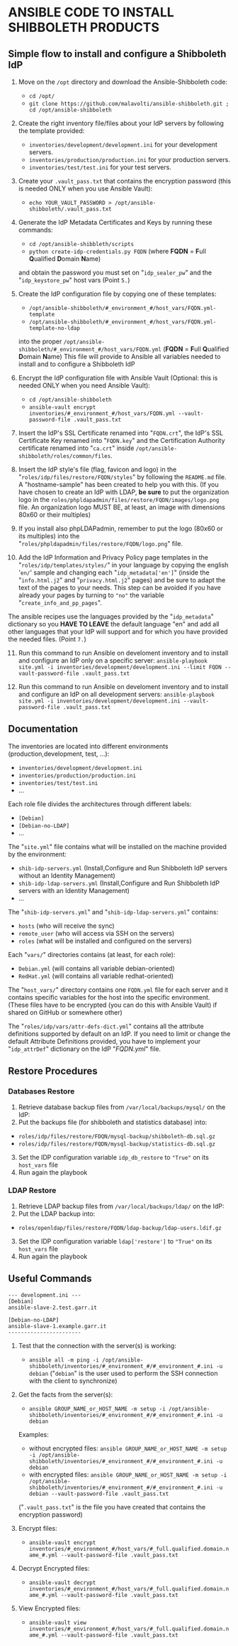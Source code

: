 # ANSIBLE CODE TO INSTALL SHIBBOLETH PRODUCTS

## Simple flow to install and configure a Shibboleth IdP

1. Move on the ```/opt``` directory and download the Ansible-Shibboleth code:
    * ```cd /opt/```
    * ```git clone https://github.com/malavolti/ansible-shibboleth.git ; cd /opt/ansible-shibboleth```

2. Create the right inventory file/files about your IdP servers by following the template provided:
    * ```inventories/development/development.ini``` for your development servers.
    * ```inventories/production/production.ini``` for your production servers.
    * ```inventories/test/test.ini``` for your test servers.

3. Create your ```.vault_pass.txt``` that contains the encryption password (this is needed ONLY when you use Ansible Vault):
    * ```echo YOUR_VAULT_PASSWORD > /opt/ansible-shibboleth/.vault_pass.txt```

4. Generate the IdP Metadata Certificates and Keys by running these commands:
    * ```cd /opt/ansible-shibbleth/scripts```
    * ```python create-idp-credentials.py FQDN``` (where **FQDN** = **F**ull **Q**ualified **D**omain **N**ame)

   and obtain the password you must set on "```idp_sealer_pw```" and the "```idp_keystore_pw```" host vars (Point ```5.```)

5. Create the IdP configuration file by copying one of these templates:
    * ```/opt/ansible-shibboleth/#_environment_#/host_vars/FQDN.yml-template```
    * ```/opt/ansible-shibboleth/#_environment_#/host_vars/FQDN.yml-template-no-ldap```

   into the proper ```/opt/ansible-shibboleth/#_environment_#/host_vars/FQDN.yml```  (**FQDN** = **F**ull **Q**ualified **D**omain **N**ame)
   This file will provide to Ansible all variables needed to install and to configure a Shibboleth IdP

6. Encrypt the IdP configuration file with Ansible Vault (Optional: this is needed ONLY when you need Ansible Vault):
    * ```cd /opt/ansible-shibboleth```
    * ```ansible-vault encrypt inventories/#_environment_#/host_vars/FQDN.yml --vault-password-file .vault_pass.txt```

7. Insert the IdP's SSL Certificate renamed into "```FQDN.crt```", the IdP's SSL Certificate Key renamed into "```FQDN.key```" and the Certification Authority certificate renamed into "```ca.crt```" inside ```/opt/ansible-shibboleth/roles/common/files```.

8. Insert the IdP style's file (flag, favicon and logo) in the "```roles/idp/files/restore/FQDN/styles```" by following the ```README.md``` file. A "hostname-sample" has been created to help you with this.
(If you have chosen to create an IdP with LDAP, **be sure** to put the organization logo in the ```roles/phpldapadmin/files/restore/FQDN/images/logo.png``` file. An organization logo MUST BE, at least, an image with dimensions 80x60 or their multiples)

9. If you install also phpLDAPadmin, remember to put the logo (80x60 or its multiples) into the "```roles/phpldapadmin/files/restore/FQDN/logo.png```" file.

10. Add the IdP Information and Privacy Policy page templates in the "```roles/idp/templates/styles/```" in your language by copying the english '```en/```' sample and changing each "```idp_metadata['en']```" (inside the "```info.html.j2```" and "```privacy.html.j2```" pages) and be sure to adapt the text of the pages to your needs. This step can be avoided if you have already your pages by turning to ```"no"``` the variable "```create_info_and_pp_pages```".

The ansible recipes use the languages provided by the "```idp_metadata```" dictionary so you **HAVE TO LEAVE** the default language "en" and add all other languages that your IdP will support and for which you have provided the needed files. (Point ```7.```)

11. Run this command to run Ansible on develoment inventory and to install and configure an IdP only on a specific server:
    ```ansible-playbook site.yml -i inventories/development/development.ini --limit FQDN --vault-password-file .vault_pass.txt```

12. Run this command to run Ansible on develoment inventory and to install and configure an IdP on all development servers:
    ```ansible-playbook site.yml -i inventories/development/development.ini --vault-password-file .vault_pass.txt```

## Documentation ##
The inventories are located into different environments (production,development, test, ...):
   - ```inventories/development/development.ini```
   - ```inventories/production/production.ini```
   - ```inventories/test/test.ini```
   - ...

Each role file divides the architectures through different labels:
   - ```[Debian]```
   - ```[Debian-no-LDAP]```
   - ...

The "```site.yml```" file contains what will be installed on the machine provided by the environment:
   - ```shib-idp-servers.yml``` (Install,Configure and Run Shibboleth IdP servers without an Identity Management)
   - ```shib-idp-ldap-servers.yml``` (Install,Configure and Run Shibboleth IdP servers with an Identity Management)
   - ...

The "```shib-idp-servers.yml```" and "```shib-idp-ldap-servers.yml```" contains:
   - ```hosts```        (who will receive the sync)
   - ```remote_user```  (who will access via SSH on the servers)
   - ```roles```        (what will be installed and configured on the servers)

Each "```vars/```" directories contains (at least, for each role):
   - ```Debian.yml```   (will contains all variable debian-oriented)
   - ```RedHat.yml```   (will contains all variable redhat-oriented)

The "```host_vars/```" directory contains one ```FQDN.yml``` file for each server and it contains specific variables for the host into the specific environment.
(These files have to be encrypted (you can do this with Ansible Vault) if shared on GitHub or somewhere other)

The "```roles/idp/vars/attr-defs-dict.yml```" contains all the attribute definitions supported by default on an IdP. 
If you need to limit or change the default Attribute Definitions provided, you have to implement your "```idp_attrDef```" dictionary on the IdP "*FQDN.yml*" file.

## Restore Procedures ##

### Databases Restore

1. Retrieve database backup files from ```/var/local/backups/mysql/``` on the IdP:
2. Put the backups file (for shibboleth and statistics database) into:
  - ```roles/idp/files/restore/FDQN/mysql-backup/shibboleth-db.sql.gz```
  - ```roles/idp/files/restore/FQDN/mysql-backup/statistics-db.sql.gz```

3. Set the IDP configuration variable ```idp_db_restore``` to ```"True"``` on its ```host_vars``` file
4. Run again the playbook


### LDAP Restore

1. Retrieve LDAP backup files from ```/var/local/backups/ldap/``` on the IdP:
2. Put the LDAP backup into:
  - ```roles/openldap/files/restore/FQDN/ldap-backup/ldap-users.ldif.gz```
3. Set the IDP configuration variable ```ldap['restore']``` to ```"True"``` on its ```host_vars``` file
4. Run again the playbook


## Useful Commands ##

```
--- development.ini ---
[Debian]
ansible-slave-2.test.garr.it

[Debian-no-LDAP]
ansible-slave-1.example.garr.it
-----------------------
```

1. Test that the connection with the server(s) is working:
   * ```ansible all -m ping -i /opt/ansible-shibboleth/inventories/#_environment_#/#_environment_#.ini -u debian```
   ("```debian```" is the user used to perform the SSH connection with the client to synchronize)

2. Get the facts from the server(s):
   * ```ansible GROUP_NAME_or_HOST_NAME -m setup -i /opt/ansible-shibboleth/inventories/#_environment_#/#_environment_#.ini -u debian```

   Examples:
      * without encrypted files:
         ```ansible GROUP_NAME_or_HOST_NAME -m setup -i /opt/ansible-shibboleth/inventories/#_environment_#/#_environment_#.ini -u debian```
      * with encrypted files:
         ```ansible GROUP_NAME_or_HOST_NAME -m setup -i /opt/ansible-shibboleth/inventories/#_environment_#/#_environment_#.ini -u debian --vault-password-file .vault_pass.txt```

   ("```.vault_pass.txt```" is the file you have created that contains the encryption password)

3. Encrypt files:
   * ```ansible-vault encrypt inventories/#_environment_#/host_vars/#_full.qualified.domain.name_#.yml --vault-password-file .vault_pass.txt```

4. Decrypt Encrypted files:
   * ```ansible-vault decrypt inventories/#_environment_#/host_vars/#_full.qualified.domain.name_#.yml --vault-password-file .vault_pass.txt```

5. View Encrypted files:
   * ```ansible-vault view inventories/#_environment_#/host_vars/#_full.qualified.domain.name_#.yml --vault-password-file .vault_pass.txt```
